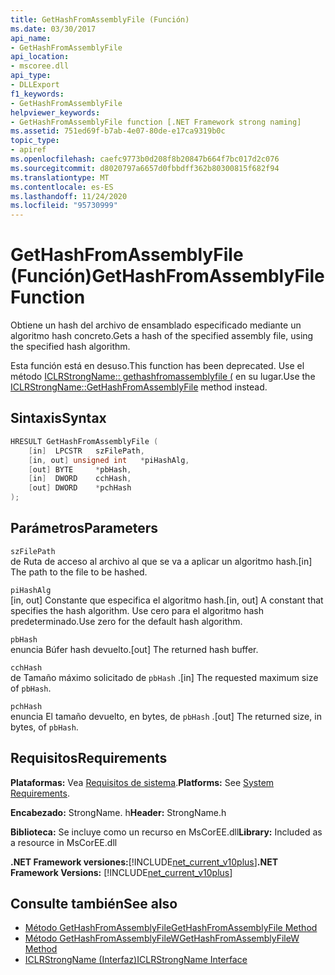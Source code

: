 ```yaml
---
title: GetHashFromAssemblyFile (Función)
ms.date: 03/30/2017
api_name:
- GetHashFromAssemblyFile
api_location:
- mscoree.dll
api_type:
- DLLExport
f1_keywords:
- GetHashFromAssemblyFile
helpviewer_keywords:
- GetHashFromAssemblyFile function [.NET Framework strong naming]
ms.assetid: 751ed69f-b7ab-4e07-80de-e17ca9319b0c
topic_type:
- apiref
ms.openlocfilehash: caefc9773b0d208f8b20847b664f7bc017d2c076
ms.sourcegitcommit: d8020797a6657d0fbbdff362b80300815f682f94
ms.translationtype: MT
ms.contentlocale: es-ES
ms.lasthandoff: 11/24/2020
ms.locfileid: "95730999"
---
```

# <a name="gethashfromassemblyfile-function"></a><span data-ttu-id="419f0-102">GetHashFromAssemblyFile (Función)</span><span class="sxs-lookup"><span data-stu-id="419f0-102">GetHashFromAssemblyFile Function</span></span>

<span data-ttu-id="419f0-103">Obtiene un hash del archivo de ensamblado especificado mediante un algoritmo hash concreto.</span><span class="sxs-lookup"><span data-stu-id="419f0-103">Gets a hash of the specified assembly file, using the specified hash algorithm.</span></span>  
  
 <span data-ttu-id="419f0-104">Esta función está en desuso.</span><span class="sxs-lookup"><span data-stu-id="419f0-104">This function has been deprecated.</span></span> <span data-ttu-id="419f0-105">Use el método [ICLRStrongName:: gethashfromassemblyfile (](../hosting/iclrstrongname-gethashfromassemblyfile-method.md) en su lugar.</span><span class="sxs-lookup"><span data-stu-id="419f0-105">Use the [ICLRStrongName::GetHashFromAssemblyFile](../hosting/iclrstrongname-gethashfromassemblyfile-method.md) method instead.</span></span>  
  
## <a name="syntax"></a><span data-ttu-id="419f0-106">Sintaxis</span><span class="sxs-lookup"><span data-stu-id="419f0-106">Syntax</span></span>  
  
```cpp  
HRESULT GetHashFromAssemblyFile (  
    [in]  LPCSTR   szFilePath,  
    [in, out] unsigned int   *piHashAlg,  
    [out] BYTE     *pbHash,  
    [in]  DWORD    cchHash,  
    [out] DWORD    *pchHash  
);  
```  
  
## <a name="parameters"></a><span data-ttu-id="419f0-107">Parámetros</span><span class="sxs-lookup"><span data-stu-id="419f0-107">Parameters</span></span>  

 `szFilePath`  
 <span data-ttu-id="419f0-108">de Ruta de acceso al archivo al que se va a aplicar un algoritmo hash.</span><span class="sxs-lookup"><span data-stu-id="419f0-108">[in] The path to the file to be hashed.</span></span>  
  
 `piHashAlg`  
 <span data-ttu-id="419f0-109">[in, out] Constante que especifica el algoritmo hash.</span><span class="sxs-lookup"><span data-stu-id="419f0-109">[in, out] A constant that specifies the hash algorithm.</span></span> <span data-ttu-id="419f0-110">Use cero para el algoritmo hash predeterminado.</span><span class="sxs-lookup"><span data-stu-id="419f0-110">Use zero for the default hash algorithm.</span></span>  
  
 `pbHash`  
 <span data-ttu-id="419f0-111">enuncia Búfer hash devuelto.</span><span class="sxs-lookup"><span data-stu-id="419f0-111">[out] The returned hash buffer.</span></span>  
  
 `cchHash`  
 <span data-ttu-id="419f0-112">de Tamaño máximo solicitado de `pbHash` .</span><span class="sxs-lookup"><span data-stu-id="419f0-112">[in] The requested maximum size of `pbHash`.</span></span>  
  
 `pchHash`  
 <span data-ttu-id="419f0-113">enuncia El tamaño devuelto, en bytes, de `pbHash` .</span><span class="sxs-lookup"><span data-stu-id="419f0-113">[out] The returned size, in bytes, of `pbHash`.</span></span>  
  
## <a name="requirements"></a><span data-ttu-id="419f0-114">Requisitos</span><span class="sxs-lookup"><span data-stu-id="419f0-114">Requirements</span></span>  

 <span data-ttu-id="419f0-115">**Plataformas:** Vea [Requisitos de sistema](../../get-started/system-requirements.md).</span><span class="sxs-lookup"><span data-stu-id="419f0-115">**Platforms:** See [System Requirements](../../get-started/system-requirements.md).</span></span>  
  
 <span data-ttu-id="419f0-116">**Encabezado:** StrongName. h</span><span class="sxs-lookup"><span data-stu-id="419f0-116">**Header:** StrongName.h</span></span>  
  
 <span data-ttu-id="419f0-117">**Biblioteca:** Se incluye como un recurso en MsCorEE.dll</span><span class="sxs-lookup"><span data-stu-id="419f0-117">**Library:** Included as a resource in MsCorEE.dll</span></span>  
  
 <span data-ttu-id="419f0-118">**.NET Framework versiones:**[!INCLUDE[net_current_v10plus](../../../../includes/net-current-v10plus-md.md)]</span><span class="sxs-lookup"><span data-stu-id="419f0-118">**.NET Framework Versions:** [!INCLUDE[net_current_v10plus](../../../../includes/net-current-v10plus-md.md)]</span></span>  
  
## <a name="see-also"></a><span data-ttu-id="419f0-119">Consulte también</span><span class="sxs-lookup"><span data-stu-id="419f0-119">See also</span></span>

- [<span data-ttu-id="419f0-120">Método GetHashFromAssemblyFile</span><span class="sxs-lookup"><span data-stu-id="419f0-120">GetHashFromAssemblyFile Method</span></span>](../hosting/iclrstrongname-gethashfromassemblyfile-method.md)
- [<span data-ttu-id="419f0-121">Método GetHashFromAssemblyFileW</span><span class="sxs-lookup"><span data-stu-id="419f0-121">GetHashFromAssemblyFileW Method</span></span>](../hosting/iclrstrongname-gethashfromassemblyfilew-method.md)
- [<span data-ttu-id="419f0-122">ICLRStrongName (Interfaz)</span><span class="sxs-lookup"><span data-stu-id="419f0-122">ICLRStrongName Interface</span></span>](../hosting/iclrstrongname-interface.md)
